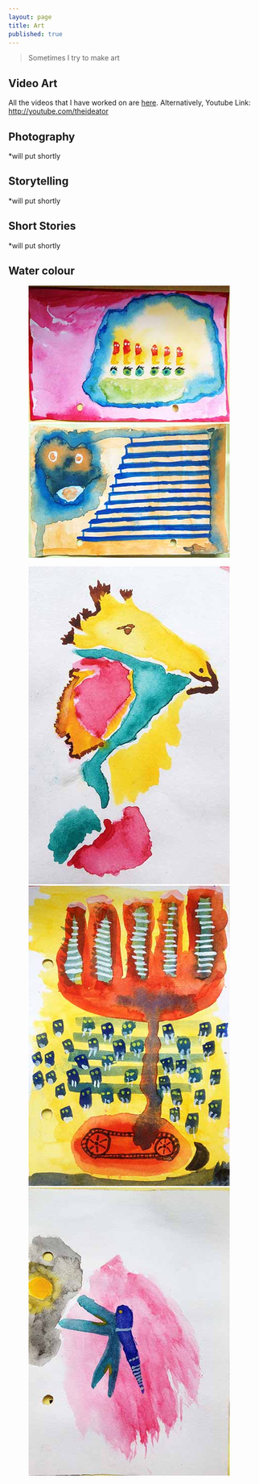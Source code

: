 ```yaml
---
layout: page
title: Art
published: true
---
```


> Sometimes I try to make art

## Video Art

All the videos that I have worked on are [here](/pages/video/).
Alternatively, Youtube Link: <http://youtube.com/theideator>

## Photography

*will put shortly

## Storytelling

*will put shortly

## Short Stories

*will put shortly

## Water colour

<figure class="half">
	<img src="/assets/img/wc_boxworld.jpg">
	<img src="/assets/img/wc_stairs.jpg">
	</figure>
	
<figure class="third">
	<img src="/assets/img/wc_horse.jpg">
	<img src="/assets/img/wc_flowermachine.jpg">
	<img src="/assets/img/wc_fly.jpg">
	</figure>
	

